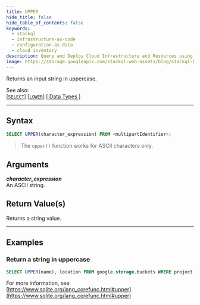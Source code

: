 ```yaml
---
title: UPPER
hide_title: false
hide_table_of_contents: false
keywords:
  - stackql
  - infrastructure-as-code
  - configuration-as-data
  - cloud inventory
description: Query and Deploy Cloud Infrastructure and Resources using SQL
image: https://storage.googleapis.com/stackql-web-assets/blog/stackql-blog-post-featured-image.png
---
```

Returns an input string in uppercase.  

See also:  
[[` SELECT `]](/docs/language-spec/select) [[` LOWER `]](/docs/language-spec/functions/string/lower) [[ Data Types ]](/docs/language-spec/data-types)

* * * 

## Syntax

```sql
SELECT UPPER(character_expression) FROM <multipartIdentifier>;
```
> The `upper()` function works for ASCII characters only.

## Arguments

__*character_expression*__  
An ASCII string.

## Return Value(s)
Returns a string value.

* * *

## Examples

### Return a string in uppercase

```sql
SELECT UPPER(name), location FROM google.storage.buckets WHERE project = 'stackql-demo';
```

For more information, see [https://www.sqlite.org/lang_corefunc.html#upper](https://www.sqlite.org/lang_corefunc.html#upper)